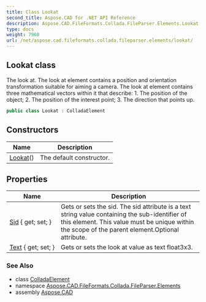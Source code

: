 ```yaml
---
title: Class Lookat
second_title: Aspose.CAD for .NET API Reference
description: Aspose.CAD.FileFormats.Collada.FileParser.Elements.Lookat class. The look at. The look at element contains a position and orientation transformation suitable for aiming a camera. The look at element contains three mathematical vectors within it that describe 1. The position of the object 2. The position of the interest point 3. The direction that points up
type: docs
weight: 7960
url: /net/aspose.cad.fileformats.collada.fileparser.elements/lookat/
---
```

## Lookat class

The look at. The look at element contains a position and orientation transformation suitable for aiming a camera. The look at element contains three mathematical vectors within it that describe: 1. The position of the object; 2. The position of the interest point; 3. The direction that points up.

```csharp
public class Lookat : ColladaElement
```

## Constructors

| Name | Description |
| --- | --- |
| [Lookat](lookat/)() | The default constructor. |

## Properties

| Name | Description |
| --- | --- |
| [Sid](../../aspose.cad.fileformats.collada.fileparser.elements/lookat/sid/) { get; set; } | Gets or sets the sid. The sid attribute is a text string value containing the sub-identifier of this element. This value must be unique within the scope of the parent element.Optional attribute. |
| [Text](../../aspose.cad.fileformats.collada.fileparser.elements/lookat/text/) { get; set; } | Gets or sets the look at value as text float3x3. |

### See Also

* class [ColladaElement](../colladaelement/)
* namespace [Aspose.CAD.FileFormats.Collada.FileParser.Elements](../../aspose.cad.fileformats.collada.fileparser.elements/)
* assembly [Aspose.CAD](../../)


